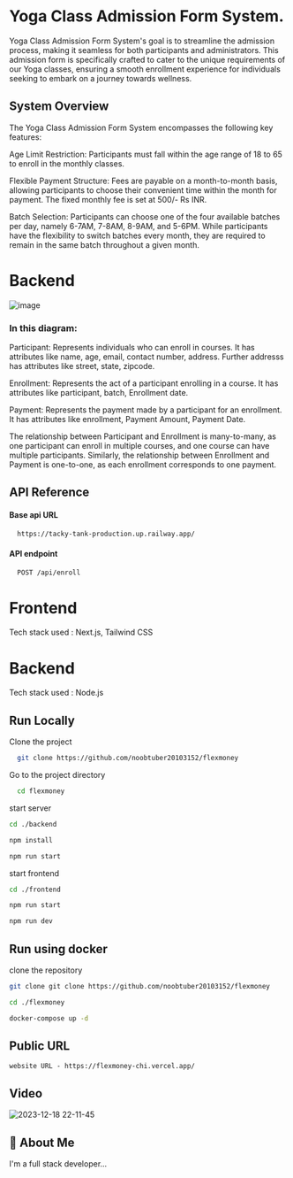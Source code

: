
# Yoga Class Admission Form System.



Yoga Class Admission Form System's goal is to streamline the admission process, making it seamless for both participants and administrators. This admission form is specifically crafted to cater to the unique requirements of our Yoga classes, ensuring a smooth enrollment experience for individuals seeking to embark on a journey towards wellness.

## System Overview
The Yoga Class Admission Form System encompasses the following key features:

Age Limit Restriction: Participants must fall within the age range of 18 to 65 to enroll in the monthly classes.

Flexible Payment Structure: Fees are payable on a month-to-month basis, allowing participants to choose their convenient time within the month for payment. The fixed monthly fee is set at 500/- Rs INR.

Batch Selection: Participants can choose one of the four available batches per day, namely 6-7AM, 7-8AM, 8-9AM, and 5-6PM. While participants have the flexibility to switch batches every month, they are required to remain in the same batch throughout a given month.

# Backend
![image](https://github.com/Binita-tech/Binita-tech/assets/78761614/252dd33a-8c39-4adf-b0e9-52ca9b8d21a5)

### In this diagram:

Participant: Represents individuals who can enroll in courses. It has attributes like name, age, email, contact number, address. Further addresss has attributes like street, state, zipcode.

Enrollment: Represents the act of a participant enrolling in a course. It has attributes like participant, batch, Enrollment date.

Payment: Represents the payment made by a participant for an enrollment. It has attributes like enrollment, Payment Amount, Payment Date.

The relationship between Participant and Enrollment is many-to-many, as one participant can enroll in multiple courses, and one course can have multiple participants. Similarly, the relationship between Enrollment and Payment is one-to-one, as each enrollment corresponds to one payment.





## API Reference

#### Base api URL

```bash
  https://tacky-tank-production.up.railway.app/
```


#### API endpoint

```bash
  POST /api/enroll
```


# Frontend
Tech stack used : Next.js, Tailwind CSS

# Backend
Tech stack used : Node.js




## Run Locally

Clone the project

```bash
  git clone https://github.com/noobtuber20103152/flexmoney
```

Go to the project directory

```bash
  cd flexmoney
```
start server
```bash
cd ./backend 

npm install

npm run start
```

start frontend 
```bash 
cd ./frontend 

npm run start 

npm run dev

```



## Run using docker 

clone the repository 

```bash
git clone git clone https://github.com/noobtuber20103152/flexmoney

cd ./flexmoney 

docker-compose up -d 

```

## Public URL 

```https
website URL - https://flexmoney-chi.vercel.app/
```



## Video

![2023-12-18 22-11-45](https://github.com/noobtuber20103152/flexmoney/assets/81584747/b0e11ec3-e1cf-46d5-a72f-922c1559fd9e)


## 🚀 About Me
I'm a full stack developer...
